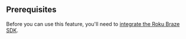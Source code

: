 ## Prerequisites

Before you can use this feature, you'll need to [integrate the Roku Braze SDK]({{site.baseurl}}/developer_guide/sdk_integration/?sdktab=roku/).